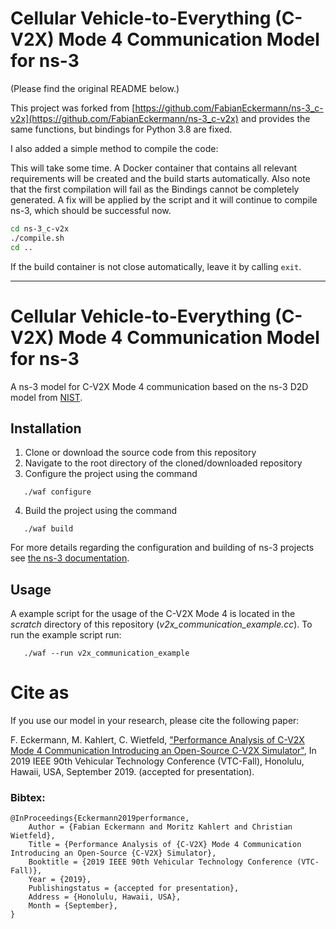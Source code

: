 # Cellular Vehicle-to-Everything (C-V2X) Mode 4 Communication Model for ns-3

(Please find the original README below.)

This project was forked from [https://github.com/FabianEckermann/ns-3_c-v2x](https://github.com/FabianEckermann/ns-3_c-v2x) and provides the same functions, but bindings for Python 3.8 are fixed.

I also added a simple method to compile the code:

This will take some time. A Docker container that contains all relevant requirements will be created and the build starts automatically. Also note that the first compilation will fail as the Bindings cannot be completely generated. A fix will be applied by the script and it will continue to compile ns-3, which should be successful now.

```sh
cd ns-3_c-v2x
./compile.sh
cd ..
```

If the build container is not close automatically, leave it by calling `exit`.

---------------------

# Cellular Vehicle-to-Everything (C-V2X) Mode 4 Communication Model for ns-3

A ns-3 model for C-V2X Mode 4 communication based on the ns-3 D2D model from [NIST](https://github.com/usnistgov/psc-ns3/tree/d2d-ns-3.22).

## Installation

1. Clone or download the source code from this repository
2. Navigate to the root directory of the cloned/downloaded repository
3. Configure the project using the command
```
   ./waf configure
```
4. Build the project using the command
```
   ./waf build
```

For more details regarding the configuration and building of ns-3 projects see [the ns-3 documentation](https://www.nsnam.org/documentation/).

## Usage

A example script for the usage of the C-V2X Mode 4 is located in the *scratch* directory of this repository (*v2x_communication_example.cc*).
To run the example script run:
```
   ./waf --run v2x_communication_example
```

# Cite as

If you use our model in your research, please cite the following paper:

F. Eckermann, M. Kahlert, C. Wietfeld, ["Performance Analysis of C-V2X Mode 4 Communication Introducing an Open-Source C-V2X Simulator"](https://www.kn.e-technik.tu-dortmund.de/.cni-bibliography/publications/cni-publications/Eckermann2019performance.pdf), In 2019 IEEE 90th Vehicular Technology Conference (VTC-Fall), Honolulu, Hawaii, USA, September 2019. (accepted for presentation).

### Bibtex:
    @InProceedings{Eckermann2019performance,
        Author = {Fabian Eckermann and Moritz Kahlert and Christian Wietfeld},
        Title = {Performance Analysis of {C-V2X} Mode 4 Communication Introducing an Open-Source {C-V2X} Simulator},
        Booktitle = {2019 IEEE 90th Vehicular Technology Conference (VTC-Fall)},
        Year = {2019},
        Publishingstatus = {accepted for presentation},
        Address = {Honolulu, Hawaii, USA},
        Month = {September},
    }
